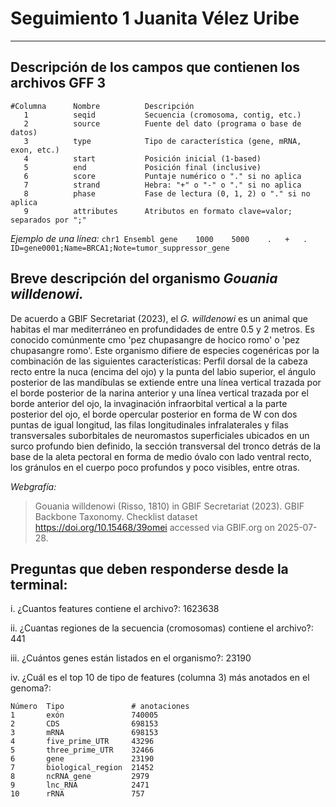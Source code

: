 # Seguimiento 1 Juanita Vélez Uribe
______________________________________________________________________________________________________________________________________________________________________________
## Descripción de los campos que contienen los archivos GFF 3
    #Columna	  Nombre	      Descripción
       1	      seqid	          Secuencia (cromosoma, contig, etc.)
       2	      source	      Fuente del dato (programa o base de datos)
       3	      type	          Tipo de característica (gene, mRNA, exon, etc.)
       4	      start	          Posición inicial (1-based)
       5	      end	          Posición final (inclusive)
       6	      score	          Puntaje numérico o "." si no aplica
       7	      strand	      Hebra: "+" o "-" o "." si no aplica
       8	      phase	          Fase de lectura (0, 1, 2) o "." si no aplica
       9	      attributes	  Atributos en formato clave=valor; separados por ";"

  *Ejemplo de una línea:*
    ```chr1	Ensembl	gene	1000	5000	.	+	.	ID=gene0001;Name=BRCA1;Note=tumor_suppressor_gene```

## Breve descripción del organismo _Gouania willdenowi._
De acuerdo a GBIF Secretariat (2023), el _G. willdenowi_ es un animal que habitas el mar mediterráneo en profundidades de entre 0.5 y 2 metros. Es conocido comúnmente cmo 'pez chupasangre de hocico romo' o 'pez chupasangre romo'. Este organismo difiere de especies cogenéricas por la combinación de las siguientes características: Perfil dorsal de la cabeza recto entre la nuca (encima del ojo) y la punta del labio superior, el ángulo posterior de las mandíbulas se extiende entre una línea vertical trazada por el borde posterior de la narina anterior y una línea vertical trazada por el borde anterior del ojo, la invaginación infraorbital vertical a la parte posterior del ojo, el borde opercular posterior en forma de W con dos puntas de igual longitud, las filas longitudinales infralaterales y filas transversales suborbitales de neuromastos superficiales ubicados en un surco profundo bien definido, la sección transversal del tronco detrás de la base de la aleta pectoral en forma de medio óvalo con lado ventral recto, los gránulos en el cuerpo poco profundos y poco visibles, entre otras. 

*Webgrafía:* 
> Gouania willdenowi (Risso, 1810) in GBIF Secretariat (2023). GBIF Backbone Taxonomy. Checklist dataset https://doi.org/10.15468/39omei accessed via GBIF.org on 2025-07-28.

## Preguntas que deben responderse desde la terminal:
i. ¿Cuantos features contiene el archivo?: 1623638

ii. ¿Cuantas regiones de la secuencia (cromosomas) contiene el archivo?: 441

iii. ¿Cuántos genes están listados en el organismo?: 23190

iv. ¿Cuál es el top 10 de tipo de features (columna 3) más anotados en el genoma?: 

    Número  Tipo               # anotaciones
    1       exón               740005
    2       CDS                698153
    3       mRNA               698153
    4       five_prime_UTR     43296
    5       three_prime_UTR    32466
    6       gene               23190
    7       biological_region  21452
    8       ncRNA_gene         2979
    9       lnc_RNA            2471
    10      rRNA               757
    
